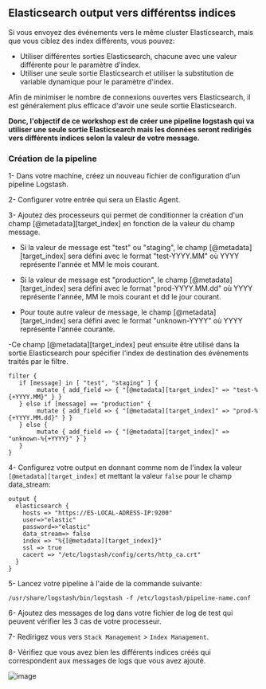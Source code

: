 ## Elasticsearch output vers différentss indices

Si vous envoyez des événements vers le même cluster Elasticsearch, mais que vous ciblez des index différents, vous pouvez: 

- Utiliser différentes sorties Elasticsearch, chacune avec une valeur différente pour le paramètre d'index.
- Utiliser une seule sortie Elasticsearch et utiliser la substitution de variable dynamique pour le paramètre d'index.

Afin de minimiser le nombre de connexions ouvertes vers Elasticsearch, il est généralement plus efficace d'avoir une seule sortie Elasticsearch. 

**Donc, l'objectif de ce workshop est de créer une pipeline logstash qui va utiliser une seule sortie Elasticsearch mais les données seront redirigés vers différents indices selon la valeur de votre message.**

### Création de la pipeline

1- Dans votre machine, créez un nouveau fichier de configuration d'un pipeline Logstash.

2- Configurer votre entrée qui sera un Elastic Agent.

3- Ajoutez des processeurs qui permet de conditionner la création d'un champ [@metadata][target_index] en fonction de la valeur du champ message. 

- Si la valeur de message est "test" ou "staging", le champ [@metadata][target_index] sera défini avec le format "test-YYYY.MM" où YYYY représente l'année et MM le mois courant. 

- Si la valeur de message est "production", le champ [@metadata][target_index] sera défini avec le format "prod-YYYY.MM.dd" où YYYY représente l'année, MM le mois courant et dd le jour courant. 

- Pour toute autre valeur de message, le champ [@metadata][target_index] sera défini avec le format "unknown-YYYY" où YYYY représente l'année courante. 

-Ce champ [@metadata][target_index] peut ensuite être utilisé dans la sortie Elasticsearch pour spécifier l'index de destination des événements traités par le filtre.

```
filter {
   if [message] in [ "test", "staging" ] {
        mutate { add_field => { "[@metadata][target_index]" => "test-%{+YYYY.MM}" } }
   } else if [message] == "production" {
        mutate { add_field => { "[@metadata][target_index]" => "prod-%{+YYYY.MM.dd}" } }
   } else {
        mutate { add_field => { "[@metadata][target_index]" => "unknown-%{+YYYY}" } }
   }
}
```

4- Configurez votre output en donnant comme nom de l'index la valeur `[@metadata][target_index]` et mettant la valeur `false` pour le champ data_stream:

```
output {
  elasticsearch {
    hosts => "https://ES-LOCAL-ADRESS-IP:9200"
    user=>"elastic"
    password=>"elastic"
    data_stream=> false
    index => "%{[@metadata][target_index]}"
    ssl => true
    cacert => "/etc/logstash/config/certs/http_ca.crt"
  }
}
```

5- Lancez votre pipeline à l'aide de la commande suivante: 

```
/usr/share/logstash/bin/logstash -f /etc/logstash/pipeline-name.conf
```

6- Ajoutez des messages de log dans votre fichier de log de test qui peuvent vérifier les 3 cas de votre processeur.

7- Redirigez vous vers `Stack Management` > `Index Management`.

8- Vérifiez que vous avez bien les différents indices créés qui correspondent aux messages de logs que vous avez ajouté.

![image](https://github.com/kplr-training/Elastic-Ingest/assets/123748177/a8b22afb-1841-44f3-a2d9-9ef679c56134)

